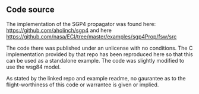 ## Code source
The implementation of the SGP4 propagator was found here: https://github.com/aholinch/sgp4
and here https://github.com/nasa/ECI/tree/master/examples/sgp4Prop/fsw/src

The code there was published under an unlicense with no conditions. The C implementation provided by that repo has been reproduced here so that this can be used as a standalone example. 
The code was slightly modified to use the wsg84 model.

As stated by the linked repo and example readme, no gaurantee as to the flight-worthiness of this code or warrantee is given or implied.